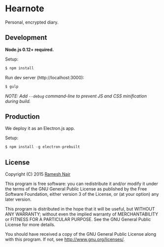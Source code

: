 # Hearnote

Personal, encrypted diary.

## Development

**Node.js 0.12+ required.**

Setup:

```bash
$ npm install
```

Run dev server (http://localhost:3000):

```bash
$ gulp
```

_NOTE: Add `--debug` command-line to prevent JS and CSS minification during build._

## Production

We deploy it as an Electron.js app.

Setup:

```js
$ npm install -g electron-prebuilt
```




## License

Copyright (C) 2015  [Ramesh Nair](https://hiddentao.com)

This program is free software: you can redistribute it and/or modify
it under the terms of the GNU General Public License as published by
the Free Software Foundation, either version 3 of the License, or
(at your option) any later version.

This program is distributed in the hope that it will be useful,
but WITHOUT ANY WARRANTY; without even the implied warranty of
MERCHANTABILITY or FITNESS FOR A PARTICULAR PURPOSE.  See the
GNU General Public License for more details.

You should have received a copy of the GNU General Public License
along with this program.  If not, see <http://www.gnu.org/licenses/>.

